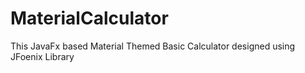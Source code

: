 # MaterialCalculator
This JavaFx based Material Themed Basic Calculator designed using JFoenix Library

